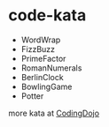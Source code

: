 code-kata
=========

* WordWrap
* FizzBuzz
* PrimeFactor
* RomanNumerals
* BerlinClock
* BowlingGame
* Potter

more kata at [CodingDojo](http://www.codingdojo.org/)
